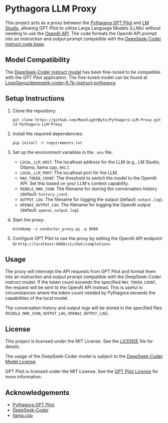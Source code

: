 # Pythagora LLM Proxy

This project acts as a proxy between the [Pythagora GPT Pilot](https://github.com/Pythagora-io/pythagora) and [LM Studio](https://lmstudio.ai), allowing GPT Pilot to utilize Large Language Models (LLMs) without needing to use the [OpenAI API](https://openai.com/). The code formats the OpenAI API prompt into an instruction and output prompt compatible with the [DeepSeek-Coder instruct code base](https://huggingface.co/deepseek-ai/deepseek-coder-6.7b-instruct).

## Model Compatibility

The [DeepSeek-Coder instruct model](https://huggingface.co/deepseek-ai/deepseek-coder-6.7b-instruct) has been fine-tuned to be compatible with the GPT Pilot application. The fine-tuned model can be found at [LoupGarou/deepseek-coder-6.7b-instruct-pythagora](https://huggingface.co/LoupGarou/deepseek-coder-6.7b-instruct-pythagora).

## Setup Instructions

1. Clone the repository:
   ```
   git clone https://github.com/MoonlightByte/Pythagora-LLM-Proxy.git
   cd Pythagora-LLM-Proxy
   ```

2. Install the required dependencies:
   ```
   pip install -r requirements.txt
   ```

3. Set up the environment variables in the `.env` file:
   - `LOCAL_LLM_HOST`: The localhost address for the LLM (e.g., LM Studio, Ollama, llama.cpp, etc.).
   - `LOCAL_LLM_PORT`: The localhost port for the LLM.
   - `MAX_TOKEN_COUNT`: The threshold to switch the model to the OpenAI API. Set this based on your LLM's context capability.
   - `MIDDLE_MAN_JSON`: The filename for storing the conversation history (default: `history.json`).
   - `OUTPUT_LOG`: The filename for logging the output (default: `output.log`).
   - `OPENAI_OUTPUT_LOG`: The filename for logging the OpenAI output (default: `openai_output.log`).

4. Start the proxy:
   ```
   mitmdump -s conductor_proxy.py -p 8080
   ```

5. Configure GPT Pilot to use the proxy by setting the OpenAI API endpoint to `http://localhost:8080/v1/chat/completions`.

## Usage

The proxy will intercept the API requests from GPT Pilot and format them into an instruction and output prompt compatible with the DeepSeek-Coder instruct model. If the token count exceeds the specified `MAX_TOKEN_COUNT`, the request will be sent to the OpenAI API instead. This is useful in circumstances where the token count needed by Pythagora exceeds the capabilities of the local model.

The conversation history and output logs will be stored in the specified files (`MIDDLE_MAN_JSON`, `OUTPUT_LOG`, `OPENAI_OUTPUT_LOG`).

## License

This project is licensed under the MIT License. See the [LICENSE](LICENSE) file for details.

The usage of the DeepSeek-Coder model is subject to the [DeepSeek-Coder Model License](https://github.com/deepseek-ai/deepseek-coder/blob/main/LICENSE-MODEL).

GPT Pilot is licensed under the MIT License. See the [GPT Pilot License](https://github.com/Pythagora-io/gpt-pilot/blob/main/LICENSE) for more information.

## Acknowledgements

- [Pythagora GPT Pilot](https://github.com/Pythagora-io/pythagora)
- [DeepSeek-Coder](https://github.com/deepseek-ai/deepseek-coder)
- [llama.cpp](https://github.com/ggerganov/llama.cpp)